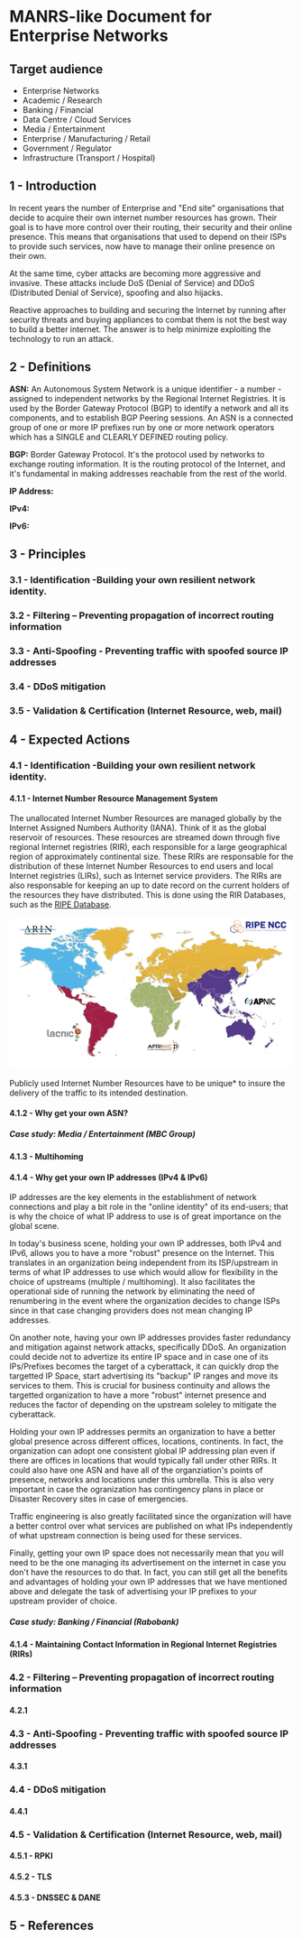 # MANRS-like Document for Enterprise Networks

## Target audience 

- Enterprise Networks
- Academic / Research
- Banking / Financial
- Data Centre / Cloud Services
- Media / Entertainment
- Enterprise / Manufacturing / Retail 
- Government / Regulator
- Infrastructure (Transport / Hospital)
 
## 1 - Introduction 

In recent years the number of Enterprise and "End site" organisations that decide to acquire their own internet number resources has grown.  Their goal is to have more control over their routing, their security and their online presence.  This means that organisations that used to depend on their ISPs to provide such services, now have to manage their online presence on their own.
 
At the same time, cyber attacks are becoming more aggressive and invasive.  These attacks include DoS (Denial of Service) and DDoS (Distributed Denial of Service), spoofing and also hijacks.


Reactive approaches to building and securing the Internet by running after security threats and buying appliances to combat them is not the best way to build a better internet. The answer is to help minimize exploiting the technology to run an attack.

## 2 - Definitions

**ASN:** An Autonomous System Network is a unique identifier - a number -  assigned to independent networks by the Regional Internet Registries.   It is used by the Border Gateway Protocol (BGP) to identify a network  and all its components, and to establish BGP Peering sessions.  An ASN is a connected group of one or more IP prefixes run by one or more network operators which has a SINGLE and CLEARLY DEFINED routing policy.

**BGP:** Border Gateway Protocol.  It's the protocol used by networks to exchange routing information.  It is the routing protocol of the Internet, and it's fundamental in making addresses reachable from the rest of the world.

**IP Address:** 

**IPv4:** 

**IPv6:** 

## 3 - Principles

### 3.1 - Identification -Building your own resilient network identity.

### 3.2 - Filtering – Preventing propagation of incorrect routing information

### 3.3 - Anti-Spoofing - Preventing traffic with spoofed source IP addresses

### 3.4 - DDoS mitigation 

### 3.5 - Validation & Certification (Internet Resource, web, mail)
 
## 4 - Expected Actions

### 4.1 - Identification -Building your own resilient network identity.

#### 4.1.1 - Internet Number Resource Management System

The unallocated Internet Number Resources are managed globally by the Internet Assigned Numbers Authority (IANA). Think of it as the global reservoir of resources.  These resources are streamed down through five regional Internet registries (RIR), each responsible for a large geographical region of approximately continental size. These RIRs are responsable for the distribution of these Internet Number Resources to end users and local Internet registries (LIRs), such as Internet service providers.  The RIRs are also responsable for keeping an up to date record on the current holders of the resources they have distributed.  This is done using the RIR Databases, such as the [RIPE Database](http://www.ripe.net/whois).

![Map of the distribution of Regional Internet Registries](images/RIRs.png "Map of RIRs")

Publicly used Internet Number Resources have to be unique* to insure the delivery of the traffic to its intended destination.

#### 4.1.2 - Why get your own ASN?

##### Case study: Media / Entertainment (MBC Group)

#### 4.1.3 - Multihoming

#### 4.1.4 - Why get your own IP addresses (IPv4 & IPv6)

IP addresses are the key elements in the establishment of network connections and play a bit role in the "online identity" of its end-users; that is why the choice of what IP address to use is of great importance on the global scene.

In today's business scene, holding your own IP addresses, both IPv4 and IPv6, allows you to have a more "robust" presence on the Internet. This translates in an organization being independent from its ISP/upstream in terms of what IP addresses to use which would allow for flexibility in the choice of upstreams (multiple / multihoming). It also facilitates the operational side of running the network by eliminating the need of renumbering in the event where the organization decides to change ISPs since in that case changing providers does not mean changing IP addresses. 

On another note, having your own IP addresses provides faster redundancy and mitigation against network attacks, specifically DDoS. An organization could decide not to advertize its entire IP space and in case one of its IPs/Prefixes becomes the target of a cyberattack, it can quickly drop the targetted IP Space, start advertising its "backup" IP ranges and move its services to them. This is crucial for business continuity and allows the targetted organization to have a more "robust" internet presence and reduces the factor of depending on the upstream soleley to mitigate the cyberattack. 

Holding your own IP addresses permits an organization to have a better global presence across different offices, locations, continents. In fact, the organization can adopt one consistent global IP addressing plan even if there are offices in locations that would typically fall under other RIRs. It could also have one ASN and have all of the organziation's points of presence, networks and locations under this umbrella. This is also very important in case the ogranization has contingency plans in place or Disaster Recovery sites in case of emergencies. 

Traffic engineering is also greatly facilitated since the organization will have a better control over what services are published on what IPs independently of what upstream connection is being used for these services. 

Finally, getting your own IP space does not necessarily mean that you will need to be the one managing its advertisement on the internet in case you don't have the resources to do that. In fact, you can still get all the benefits and advantages of holding your own IP addresses that we have mentioned above and delegate the task of advertising your IP prefixes to your upstream provider of choice. 




##### Case study: Banking / Financial (Rabobank)

#### 4.1.4 - Maintaining Contact Information in Regional Internet Registries (RIRs)

### 4.2 - Filtering – Preventing propagation of incorrect routing information
#### 4.2.1 

### 4.3 - Anti-Spoofing - Preventing traffic with spoofed source IP addresses
#### 4.3.1 

### 4.4 - DDoS mitigation

#### 4.4.1

### 4.5 - Validation & Certification (Internet Resource, web, mail)

#### 4.5.1 - RPKI

#### 4.5.2 - TLS

#### 4.5.3 - DNSSEC & DANE

## 5 - References
